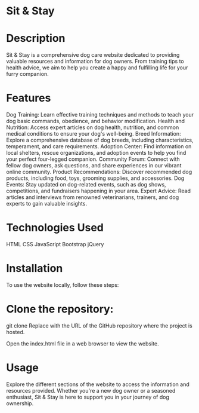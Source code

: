# Sit & Stay

# Description
Sit & Stay is a comprehensive dog care website dedicated to providing valuable resources and information for dog owners. From training tips to health advice, we aim to help you create a happy and fulfilling life for your furry companion.

# Features
Dog Training: Learn effective training techniques and methods to teach your dog basic commands, obedience, and behavior modification.
Health and Nutrition: Access expert articles on dog health, nutrition, and common medical conditions to ensure your dog's well-being.
Breed Information: Explore a comprehensive database of dog breeds, including characteristics, temperament, and care requirements.
Adoption Center: Find information on local shelters, rescue organizations, and adoption events to help you find your perfect four-legged companion.
Community Forum: Connect with fellow dog owners, ask questions, and share experiences in our vibrant online community.
Product Recommendations: Discover recommended dog products, including food, toys, grooming supplies, and accessories.
Dog Events: Stay updated on dog-related events, such as dog shows, competitions, and fundraisers happening in your area.
Expert Advice: Read articles and interviews from renowned veterinarians, trainers, and dog experts to gain valuable insights.

# Technologies Used
HTML
CSS
JavaScript
Bootstrap
jQuery

# Installation
To use the website locally, follow these steps:

# Clone the repository:


git clone <repository-url>
Replace <repository-url> with the URL of the GitHub repository where the project is hosted.

Open the index.html file in a web browser to view the website.

# Usage
Explore the different sections of the website to access the information and resources provided. Whether you're a new dog owner or a seasoned enthusiast, Sit & Stay is here to support you in your journey of dog ownership.
